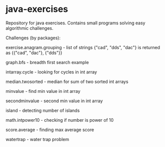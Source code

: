 # java-exercises

Repository for java exercises. Contains small programs solving easy algorithmic challenges.

Challenges (by packages):

exercise.anagram.grouping - list of strings {"cad", "dds", "dac"} is returned as {{"cad", "dac"}, {"dds"}}

graph.bfs - breadth first search example

intarray.cycle - looking for cycles in int array

median.twosorted - median for sum of two sorted int arrays

minvalue - find min value in int array

secondminvalue - second min value in int array

island - detecting number of islands

math.intpower10 - checking if number is power of 10

score.average - finding max average score

watertrap - water trap problem






